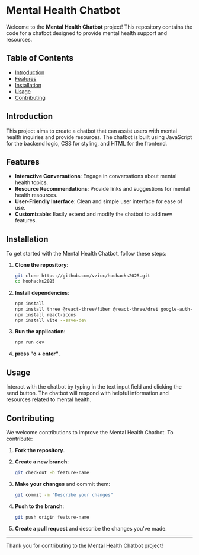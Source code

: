 # Mental Health Chatbot

Welcome to the **Mental Health Chatbot** project! This repository contains the code for a chatbot designed to provide mental health support and resources.

## Table of Contents

- [Introduction](#introduction)
- [Features](#features)
- [Installation](#installation)
- [Usage](#usage)
- [Contributing](#contributing)

## Introduction

This project aims to create a chatbot that can assist users with mental health inquiries and provide resources. The chatbot is built using JavaScript for the backend logic, CSS for styling, and HTML for the frontend.

## Features

- **Interactive Conversations**: Engage in conversations about mental health topics.
- **Resource Recommendations**: Provide links and suggestions for mental health resources.
- **User-Friendly Interface**: Clean and simple user interface for ease of use.
- **Customizable**: Easily extend and modify the chatbot to add new features.

## Installation

To get started with the Mental Health Chatbot, follow these steps:

1. **Clone the repository**:
    ```bash
    git clone https://github.com/vzicc/hoohacks2025.git
    cd hoohacks2025
    ```

2. **Install dependencies**:
    ```bash
    npm install
    npm install three @react-three/fiber @react-three/drei google-auth-library @google/generative-ai
    npm install react-icons
    npm install vite --save-dev
    ```

3. **Run the application**:
    ```bash
    npm run dev
    ```

4. **press "o + enter"**.

## Usage

Interact with the chatbot by typing in the text input field and clicking the send button. The chatbot will respond with helpful information and resources related to mental health.

## Contributing

We welcome contributions to improve the Mental Health Chatbot. To contribute:

1. **Fork the repository**.
2. **Create a new branch**:
    ```bash
    git checkout -b feature-name
    ```

3. **Make your changes** and commit them:
    ```bash
    git commit -m "Describe your changes"
    ```

4. **Push to the branch**:
    ```bash
    git push origin feature-name
    ```

5. **Create a pull request** and describe the changes you've made.

---

Thank you for contributing to the Mental Health Chatbot project!
